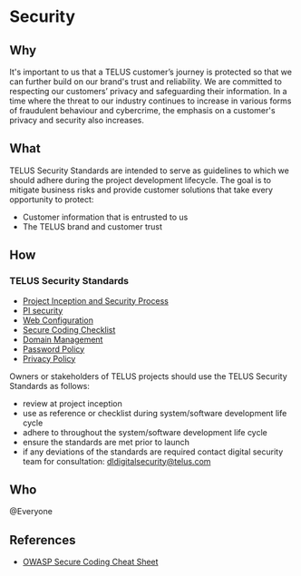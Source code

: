 # Security

## Why

It's important to us that a TELUS customer’s journey is protected so that we can further build on our brand's trust and reliability. We are committed to respecting our customers’ privacy and safeguarding their information. In a time where the threat to our industry continues to increase in various forms of fraudulent behaviour and cybercrime, the emphasis on a customer's privacy and security also increases.

## What

TELUS Security Standards are intended to serve as guidelines to which we should adhere during the project development lifecycle. The goal is to mitigate business risks and provide customer solutions that take every opportunity to protect:

- Customer information that is entrusted to us
- The TELUS brand and customer trust

## How

### TELUS Security Standards

- [Project Inception and Security Process](project-inception-and-security-process.md)
- [PI security](pi.md)
- [Web Configuration](web-configuration.md)
- [Secure Coding Checklist](checklist.md)
- [Domain Management](domain-management.md)
- [Password Policy](password-policy.md)
- [Privacy Policy](privacy-policy.md)

Owners or stakeholders of TELUS projects should use the TELUS Security Standards as follows:
- review at project inception
- use as reference or checklist during system/software development life cycle
- adhere to throughout the system/software development life cycle
- ensure the standards are met prior to launch
- if any deviations of the standards are required contact digital security team for consultation: dldigitalsecurity@telus.com

## Who

@Everyone

## References

- [OWASP Secure Coding Cheat Sheet](https://www.owasp.org/index.php/Secure_Coding_Cheat_Sheet)
